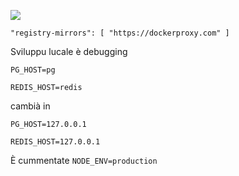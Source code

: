 ![](https://pub-b8db533c86124200a9d799bf3ba88099.r2.dev/2023/03/wbhiRD1.webp)

```
"registry-mirrors": [ "https://dockerproxy.com" ]
```

Sviluppu lucale è debugging

```
PG_HOST=pg

REDIS_HOST=redis
```

cambià in

```
PG_HOST=127.0.0.1

REDIS_HOST=127.0.0.1

```

È cummentate `NODE_ENV=production`